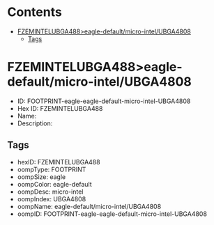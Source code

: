 



Contents
========

* [FZEMINTELUBGA488>eagle-default/micro-intel/UBGA4808](#fzemintelubga488eagle-defaultmicro-intelubga4808)
	* [Tags](#tags)

# FZEMINTELUBGA488>eagle-default/micro-intel/UBGA4808

- ID: FOOTPRINT-eagle-eagle-default-micro-intel-UBGA4808
- Hex ID: FZEMINTELUBGA488
- Name: 
- Description: 

## Tags

- hexID: FZEMINTELUBGA488
- oompType: FOOTPRINT
- oompSize: eagle
- oompColor: eagle-default
- oompDesc: micro-intel
- oompIndex: UBGA4808
- oompName: eagle-default/micro-intel/UBGA4808
- oompID: FOOTPRINT-eagle-eagle-default-micro-intel-UBGA4808
